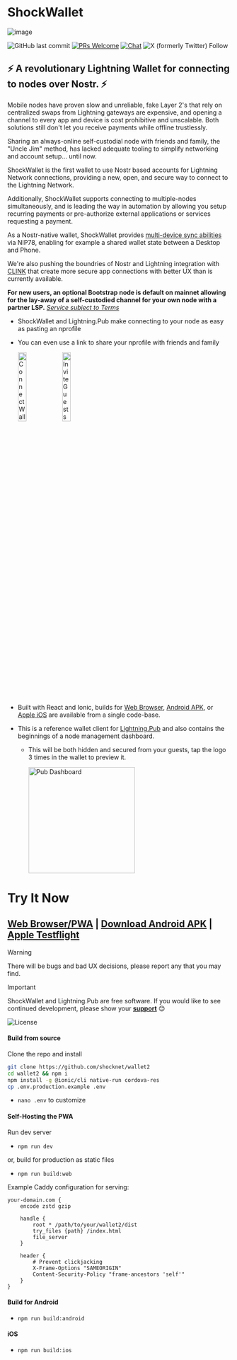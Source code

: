 # ShockWallet
![image](https://shockwallet.b-cdn.net/wnp%20banner.png)

![GitHub last commit](https://img.shields.io/github/last-commit/shocknet/wallet2?style=flat-square)
[![PRs Welcome](https://img.shields.io/badge/PRs-welcome-brightgreen.svg?style=flat-square)](http://makeapullrequest.com) 
[![Chat](https://img.shields.io/badge/chat-on%20Telegram-blue?style=flat-square)](https://t.me/ShockBTC)
![X (formerly Twitter) Follow](https://img.shields.io/twitter/follow/ShockBTC?style=flat-square&logo=bitcoin)

## ⚡ A revolutionary Lightning Wallet for connecting to nodes over Nostr. ⚡

Mobile nodes have proven slow and unreliable, fake Layer 2's that rely on centralized swaps from Lightning gateways are expensive, and opening a channel to every app and device is cost prohibitive and unscalable. Both solutions still don't let you receive payments while offline trustlessly. 

Sharing an always-online self-custodial node with friends and family, the "Uncle Jim" method, has lacked adequate tooling to simplify networking and account setup... until now.

ShockWallet is the first wallet to use Nostr based accounts for Lightning Network connections, providing a new, open, and secure way to connect to the Lightning Network.

Additionally, ShockWallet supports connecting to multiple-nodes simultaneously, and is leading the way in automation by allowing you setup recurring payments or pre-authorize external applications or services requesting a payment. 

As a Nostr-native wallet, ShockWallet provides [multi-device sync abilities](https://x.com/shocknet_justin/status/1823111069486735530) via NIP78, enabling for example a shared wallet state between a Desktop and Phone. 

We're also pushing the boundries of Nostr and Lightning integration with [CLINK](https://github.com/shocknet/CLINK) that create more secure app connections with better UX than is currently available.

**For new users, an optional Bootstrap node is default on mainnet allowing for the lay-away of a self-custodied channel for your own node with a partner LSP.** [*Service subject to Terms*](https://docs.shock.network/terms)

- ShockWallet and Lightning.Pub make connecting to your node as easy as pasting an nprofile
- You can even use a link to share your nprofile with friends and family

    <img src="https://cdn.shockwallet.app/add_src_sm.png" height="20%" alt="Connect Wallet"> <img src="https://cdn.shockwallet.app/src_invite_sm.png" height="20%" alt="Invite Guests">


- Built with React and Ionic, builds for [Web Browser](https://my.shockwallet.app), [Android APK](https://github.com/shocknet/wallet2/releases/latest), or [Apple iOS](https://testflight.apple.com/join/soZAKZWj) are available from a single code-base.

- This is a reference wallet client for [Lightning.Pub](https://github.com/shocknet/Lightning.Pub) and also contains the beginnings of a node management dashboard.
    - This will be both hidden and secured from your guests, tap the logo 3 times in the wallet to preview it.

         <img src="https://shockwallet.b-cdn.net/pub_home_ss.png" alt="Pub Dashboard" width="240"></p>

# Try It Now

## [Web Browser/PWA](https://my.ShockWallet.app) | [Download Android APK](https://github.com/shocknet/wallet2/releases/latest) | [Apple Testflight](https://testflight.apple.com/join/soZAKZWj)

> [!WARNING]  
> There will be bugs and bad UX decisions, please report any that you may find. 

> [!IMPORTANT]  
> ShockWallet and Lightning.Pub are free software. If you would like to see continued development, please show your [**support**](https://github.com/sponsors/shocknet) 😊
>
> <img src="https://www.gnu.org/graphics/agplv3-with-text-162x68.png" alt="License">


#### Build from source
Clone the repo and install

```bash
git clone https://github.com/shocknet/wallet2
cd wallet2 && npm i
npm install -g @ionic/cli native-run cordova-res
cp .env.production.example .env
```
* `nano .env` to customize

#### Self-Hosting the PWA

Run dev server

- `npm run dev`

or, build for production as static files

- `npm run build:web`

Example Caddy configuration for serving:
```caddy
your-domain.com {
    encode zstd gzip

    handle {
        root * /path/to/your/wallet2/dist
        try_files {path} /index.html
        file_server
    }

    header {
        # Prevent clickjacking
        X-Frame-Options "SAMEORIGIN"
        Content-Security-Policy "frame-ancestors 'self'"
    }
}
```

#### Build for Android

- `npm run build:android`

#### iOS

- `npm run build:ios`


